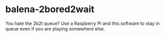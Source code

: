 # balena-2bored2wait
You hate the 2b2t queue? Use a Raspberry Pi and this software to stay in queue even if you are playing somewhere else.
